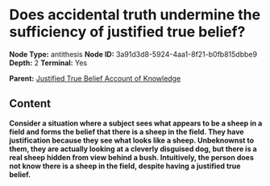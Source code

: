 # Does accidental truth undermine the sufficiency of justified true belief?

**Node Type:** antithesis
**Node ID:** 3a91d3d8-5924-4aa1-8f21-b0fb815dbbe9
**Depth:** 2
**Terminal:** Yes

**Parent:** [Justified True Belief Account of Knowledge](justified-true-belief-account-of-knowledge.md)

## Content

**Consider a situation where a subject sees what appears to be a sheep in a field and forms the belief that there is a sheep in the field. They have justification because they see what looks like a sheep. Unbeknownst to them, they are actually looking at a cleverly disguised dog, but there is a real sheep hidden from view behind a bush. Intuitively, the person does not know there is a sheep in the field, despite having a justified true belief.**
